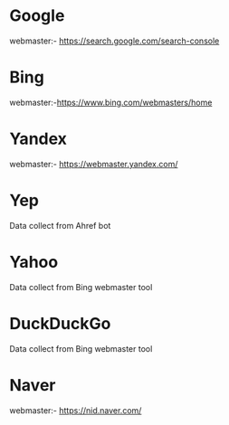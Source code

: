 # Google
webmaster:- https://search.google.com/search-console

# Bing
webmaster:-https://www.bing.com/webmasters/home

# Yandex
webmaster:- https://webmaster.yandex.com/

# Yep
Data collect from Ahref bot

# Yahoo
Data collect from Bing webmaster tool

# DuckDuckGo
Data collect from Bing webmaster tool

# Naver
webmaster:- https://nid.naver.com/

